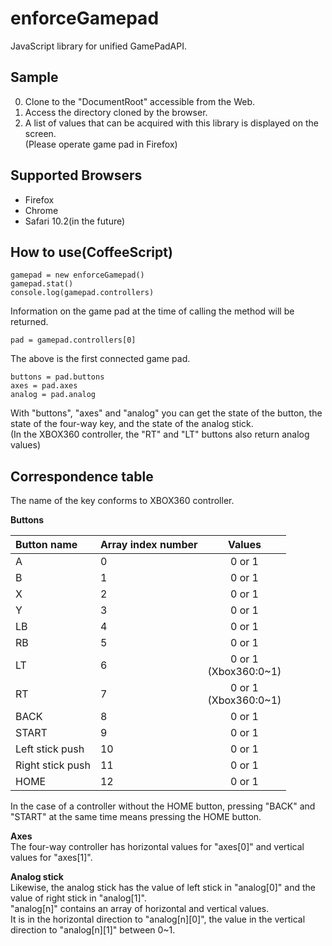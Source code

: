 # enforceGamepad
JavaScript library for unified GamePadAPI.

## Sample
0. Clone to the "DocumentRoot" accessible from the Web.
0. Access the directory cloned by the browser.
0. A list of values that can be acquired with this library is displayed on the screen.  
(Please operate game pad in Firefox)

## Supported Browsers
* Firefox
* Chrome
* Safari 10.2(in the future)

## How to use(CoffeeScript)
```
gamepad = new enforceGamepad()
gamepad.stat()
console.log(gamepad.controllers)
```
Information on the game pad at the time of calling the method will be returned.
```
pad = gamepad.controllers[0]
```
The above is the first connected game pad.
```
buttons = pad.buttons
axes = pad.axes
analog = pad.analog
```
With "buttons", "axes" and "analog" you can get the state of the button, the state of the four-way key, and the state of the analog stick.  
(In the XBOX360 controller, the "RT" and "LT" buttons also return analog values)

## Correspondence table
The name of the key conforms to XBOX360 controller.  
  
**Buttons**

|Button name     |Array index number|Values                 |
|:---------------|:-----------------|:---------------------:|
|A               |0                 |0 or 1                 |
|B               |1                 |0 or 1                 |
|X               |2                 |0 or 1                 |
|Y               |3                 |0 or 1                 |
|LB              |4                 |0 or 1                 |
|RB              |5                 |0 or 1                 |
|LT              |6                 |0 or 1<br>(Xbox360:0~1)|
|RT              |7                 |0 or 1<br>(Xbox360:0~1)|
|BACK            |8                 |0 or 1                 |
|START           |9                 |0 or 1                 |
|Left stick push |10                |0 or 1                 |
|Right stick push|11                |0 or 1                 |
|HOME            |12                |0 or 1                 |
In the case of a controller without the HOME button, pressing "BACK" and "START" at the same time means pressing the HOME button.

**Axes**  
The four-way controller has horizontal values for "axes[0]" and vertical values for "axes[1]".

**Analog stick**  
Likewise, the analog stick has the value of left stick in "analog[0]" and the value of right stick in "analog[1]".  
"analog[n]" contains an array of horizontal and vertical values.  
It is in the horizontal direction to "analog[n][0]", the value in the vertical direction to "analog[n][1]" between 0~1.  
